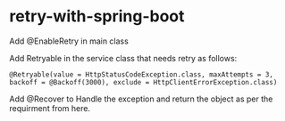 # retry-with-spring-boot

Add @EnableRetry in main class

Add Retryable in the service class that needs retry as follows:

```
@Retryable(value = HttpStatusCodeException.class, maxAttempts = 3, backoff = @Backoff(3000), exclude = HttpClientErrorException.class)
```

Add  @Recover to Handle the exception and return the object as per the requirment from here. 


